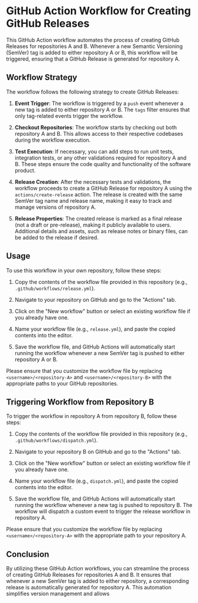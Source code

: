 # GitHub Action Workflow for Creating GitHub Releases

This GitHub Action workflow automates the process of creating GitHub Releases for repositories A and B. Whenever a new Semantic Versioning (SemVer) tag is added to either repository A or B, this workflow will be triggered, ensuring that a GitHub Release is generated for repository A.

## Workflow Strategy

The workflow follows the following strategy to create GitHub Releases:

1. **Event Trigger**: The workflow is triggered by a `push` event whenever a new tag is added to either repository A or B. The `tags` filter ensures that only tag-related events trigger the workflow.

2. **Checkout Repositories**: The workflow starts by checking out both repository A and B. This allows access to their respective codebases during the workflow execution.

3. **Test Execution**: If necessary, you can add steps to run unit tests, integration tests, or any other validations required for repository A and B. These steps ensure the code quality and functionality of the software product.

4. **Release Creation**: After the necessary tests and validations, the workflow proceeds to create a GitHub Release for repository A using the `actions/create-release` action. The release is created with the same SemVer tag name and release name, making it easy to track and manage versions of repository A.

5. **Release Properties**: The created release is marked as a final release (not a draft or pre-release), making it publicly available to users. Additional details and assets, such as release notes or binary files, can be added to the release if desired.

## Usage

To use this workflow in your own repository, follow these steps:

1. Copy the contents of the workflow file provided in this repository (e.g., `.github/workflows/release.yml`).

2. Navigate to your repository on GitHub and go to the "Actions" tab.

3. Click on the "New workflow" button or select an existing workflow file if you already have one.

4. Name your workflow file (e.g., `release.yml`), and paste the copied contents into the editor.

5. Save the workflow file, and GitHub Actions will automatically start running the workflow whenever a new SemVer tag is pushed to either repository A or B.

Please ensure that you customize the workflow file by replacing `<username>/<repository-A>` and `<username>/<repository-B>` with the appropriate paths to your GitHub repositories.

## Triggering Workflow from Repository B

To trigger the workflow in repository A from repository B, follow these steps:

1. Copy the contents of the workflow file provided in this repository (e.g., `.github/workflows/dispatch.yml`).

2. Navigate to your repository B on GitHub and go to the "Actions" tab.

3. Click on the "New workflow" button or select an existing workflow file if you already have one.

4. Name your workflow file (e.g., `dispatch.yml`), and paste the copied contents into the editor.

5. Save the workflow file, and GitHub Actions will automatically start running the workflow whenever a new tag is pushed to repository B. The workflow will dispatch a custom event to trigger the release workflow in repository A.

Please ensure that you customize the workflow file by replacing `<username>/<repository-A>` with the appropriate path to your repository A.

## Conclusion

By utilizing these GitHub Action workflows, you can streamline the process of creating GitHub Releases for repositories A and B. It ensures that whenever a new SemVer tag is added to either repository, a corresponding release is automatically generated for repository A. This automation simplifies version management and allows
